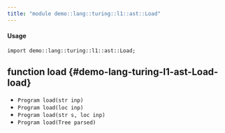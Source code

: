 ```yaml
---
title: "module demo::lang::turing::l1::ast::Load"
---
```


#### Usage

`import demo::lang::turing::l1::ast::Load;`


## function load {#demo-lang-turing-l1-ast-Load-load}

* ``Program load(str inp)``
* ``Program load(loc inp)``
* ``Program load(str s, loc inp)``
* ``Program load(Tree parsed)``

